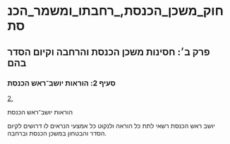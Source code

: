 # חוק_משכן_הכנסת,_רחבתו_ומשמר_הכנסת

## פרק ב׳: חסינות משכן הכנסת והרחבה וקיום הסדר בהם

### סעיף 2: הוראות יושב־ראש הכנסת

[2.](https://he.wikisource.org/wiki/חוק_משכן_הכנסת,_רחבתו_ומשמר_הכנסת#s_yp_2)

הוראות יושב־ראש הכנסת

יושב ראש הכנסת רשאי לתת כל הוראה ולנקוט כל אמצעי הנראים לו דרושים לקיום הסדר והבטחון במשכן הכנסת וברחבה.